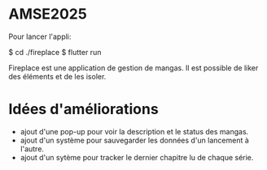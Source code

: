 # AMSE2025

Pour lancer l'appli:

$ cd ./fireplace
$ flutter run

Fireplace est une application de gestion de mangas.
Il est possible de liker des éléments et de les isoler.

# Idées d'améliorations

- ajout d'une pop-up pour voir la description et le status des mangas.
- ajout d'un système pour sauvegarder les données d'un lancement à l'autre.
- ajout d'un sytème pour tracker le dernier chapitre lu de chaque série.